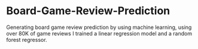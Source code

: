 # Board-Game-Review-Prediction

Generating board game review prediction by using machine learning, using over 80K of game reviews I trained a linear regression model and a random forest regressor.

